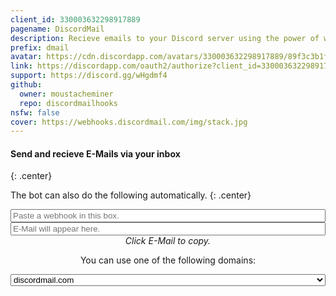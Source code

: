 ```yaml
---
client_id: 330003632298917889
pagename: DiscordMail
description: Recieve emails to your Discord server using the power of webhooks!
prefix: dmail
avatar: https://cdn.discordapp.com/avatars/330003632298917889/89f3c3b1fecc4f3f4d73047681fc88e9.png
link: https://discordapp.com/oauth2/authorize?client_id=330003632298917889&scope=bot&permissions=0
support: https://discord.gg/wHgdmf4
github:
  owner: moustacheminer
  repo: discordmailhooks
nsfw: false
cover: https://webhooks.discordmail.com/img/stack.jpg
---
```


#### Send and recieve E-Mails via your inbox
{: .center}

The bot can also do the following automatically.
{: .center}

<div class="box-container belize-hole" style="display: flex; flex-direction: column; text-align: center;">
  <input class="btn black" type="text" id="mail_input" data-url="discordmail.com" placeholder="Paste a webhook in this box.">
  <input class="btn black" type="text" id="mail_output" placeholder="E-Mail will appear here." onclick="copyEmail()">
  <i>Click E-Mail to copy.</i>
  <p>You can use one of the following domains:</p>
  <select id="domain_select">
    <option value="discordmail.com" default="">discordmail.com</option>
    <option value="discordbots.co.uk">discordbots.co.uk</option>
    <option value="discordbots.uk">discordbots.uk</option>
    <option value="mss.ovh">mss.ovh</option>
  </select>
</div>

<script src="https://rawgit.com/kawanet/int64-buffer/master/dist/int64-buffer.min.js"></script>
<script src="https://webhooks.discordmail.com/browser.js"></script>

<!-- Stan LOOΠ∆ -->
